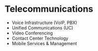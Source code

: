 # Telecommunications

- Voice Infrastructure (VoIP, PBX)
- Unified Communications (UC)
- Video Conferencing
- Contact Center Technology
- Mobile Services & Management